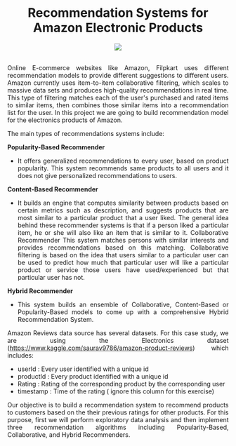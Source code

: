 
<div align="center">
  
# Recommendation Systems for Amazon Electronic Products
</div>


<div align="center">
<img src="https://user-images.githubusercontent.com/69224996/96965816-a9815080-14c1-11eb-8dfe-49afac54d17d.png" >
</div>

<br />

<div align="justify">

Online E-commerce websites like Amazon, Filpkart uses different recommendation models to provide different suggestions to different users. Amazon currently uses item-to-item collaborative filtering, which scales to massive data sets and produces high-quality recommendations in real time. This type of filtering matches each of the user's purchased and rated items to similar items, then combines those similar items into a recommendation list for the user. In this project we are going to build recommendation model for the electronics products of Amazon.


The main types of recommendations systems include:

**Popularity-Based Recommender**
- It offers generalized recommendations to every user, based on product popularity. This system recommends same products to all users and it does not give personalized recommendations to users.

**Content-Based Recommender**
- It builds an engine that computes similarity between products based on certain metrics such as description, and suggests products that are most similar to a particular product that a user liked. The general idea behind these recommender systems is that if a person liked a particular item, he or she will also like an item that is similar to it.
Collaborative Recommender
This system matches persons with similar interests and provides recommendations based on this matching. Collaborative filtering is based on the idea that users similar to a particular user can be used to predict how much that particular user will like a particular product or service those users have used/experienced but that particular user has not.

**Hybrid Recommender**
- This system builds an ensemble of Collaborative, Content-Based or Popularity-Based models to come up with a comprehensive Hybrid Recommendation System.


Amazon Reviews data source has several datasets. For this case study, we are using the Electronics dataset (https://www.kaggle.com/saurav9786/amazon-product-reviews) which includes:
- userId : Every user identified with a unique id
- productId : Every product identified with a unique id
- Rating : Rating of the corresponding product by the corresponding user
- timestamp : Time of the rating ( ignore this column for this exercise) 


Our objective is to build a recommendation system to recommend products to customers based on the their previous ratings for other products. For this purpose, first we will perform exploratory data analysis and then implement three recommendation algorithms including Popularity-Based, Collaborative, and Hybrid Recommenders.


</div>

